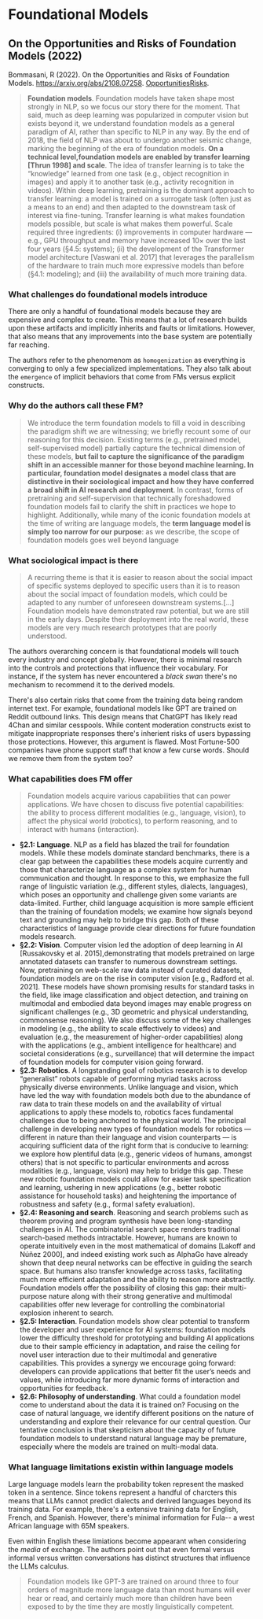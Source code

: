 # Foundational Models 

## On the Opportunities and Risks of Foundation Models (2022)

Bommasani, R (2022). On the Opportunities and Risks of Foundation Models. https://arxiv.org/abs/2108.07258. [OpportunitiesRisks](OpportunitiesRisks.pdf).

> **Foundation models**. Foundation models have taken shape most strongly in NLP, so we focus our story there for the moment. That said, much as deep learning was popularized in computer vision but exists beyond it, we understand foundation models as a general paradigm of AI, rather than specific to NLP in any way. By the end of 2018, the field of NLP was about to undergo another seismic change, marking the beginning of the era of foundation models. **On a technical level,foundation models are enabled by transfer learning [Thrun 1998] and scale**. The idea of transfer learning is to take the “knowledge” learned from one task (e.g., object recognition in images) and apply it to another task (e.g., activity recognition in videos). Within deep learning, pretraining is the dominant approach to transfer learning: a model is trained on a surrogate task (often just as a means to an end) and then adapted to the downstream task of interest via fine-tuning. Transfer learning is what makes foundation models possible, but scale is what makes them powerful. Scale required three ingredients: (i) improvements in computer hardware — e.g., GPU throughput and memory have increased 10× over the last four years (§4.5: systems); (ii) the development of the Transformer model architecture [Vaswani et al. 2017] that leverages the parallelism of the hardware to train much more expressive models than before (§4.1: modeling); and (iii) the availability of much more training data.

### What challenges do foundational models introduce

There are only a handful of foundational models because they are expensive and complex to create. This means that a lot of research builds upon these artifacts and implicitly inherits and faults or limitations. However, that also means that any improvements into the base system are potentially far reaching.

The authors refer to the phenomenom as `homogenization` as everything is converging to only a few specialized implementations. They also talk about the `emergence` of implicit behaviors that come from FMs versus explicit constructs.

### Why do the authors call these FM?

> We introduce the term foundation models to fill a void in describing the paradigm shift we are witnessing; we briefly recount some of our reasoning for this decision. Existing terms (e.g., pretrained model, self-supervised model) partially capture the technical dimension of these models, **but fail to capture the significance of the paradigm shift in an accessible manner for those beyond machine learning. In particular, foundation model designates a model class that are distinctive in their sociological impact and how they have conferred a broad shift in AI research and deployment**. In contrast, forms of pretraining and self-supervision that technically foreshadowed foundation models fail to clarify the shift in practices we hope to highlight. Additionally, while many of the iconic foundation models at the time of writing are language models, the **term language model is simply too narrow for our purpose**: as we describe, the scope of foundation models goes well beyond language

### What sociological impact is there

> A recurring theme is that it is easier to reason about the social impact of specific systems deployed to specific users than it is to reason about the social impact of foundation models, which could be adapted to any number of unforeseen downstream systems.[...] Foundation models have demonstrated raw potential, but we are still in the early days. Despite their deployment into the real world, these models are very much research prototypes that are poorly understood.

The authors overarching concern is that foundational models will touch every industry and concept globally. However, there is minimal research into the controls and protections that influence their vocabulary. For instance, if the system has never encountered a _black swan_ there's no mechanism to recommend it to the derived models.

There's also certain risks that come from the training data being random internet text. For example, foundational models like GPT are trained on Reddit outbound links. This design means that ChatGPT has likely read 4Chan and similar cesspools. While content moderation constructs exist to mitigate inappropriate responses there's inherient risks of users bypassing those protections. However, this argument is flawed. Most Fortune-500 companies have phone support staff that know a few curse words. Should we remove them from the system too? 

### What capabilities does FM offer

> Foundation models acquire various capabilities that can power applications. We have chosen to discuss five potential capabilities: the ability to process different modalities (e.g., language, vision), to affect the physical world (robotics), to perform reasoning, and to interact with humans (interaction).

- **§2.1: Language**. NLP as a field has blazed the trail for foundation models. While these models dominate standard benchmarks, there is a clear gap between the capabilities these models acquire currently and those that characterize language as a complex system for human communication and thought. In response to this, we emphasize the full range of linguistic variation (e.g., different styles, dialects, languages), which poses an opportunity and challenge given some variants are data-limited. Further, child language acquisition is more sample efficient than the training of foundation models; we examine how signals beyond text and grounding may help to bridge this gap. Both of these characteristics of language provide clear directions for future foundation models research.
- **§2.2: Vision**. Computer vision led the adoption of deep learning in AI [Russakovsky et al. 2015],demonstrating that models pretrained on large annotated datasets can transfer to numerous downstream settings. Now, pretraining on web-scale raw data instead of curated datasets, foundation models are on the rise in computer vision [e.g., Radford et al. 2021]. These models have shown promising results for standard tasks in the field, like image classification and object detection, and training on multimodal and embodied data beyond images may enable progress on significant challenges (e.g., 3D geometric and physical understanding, commonsense reasoning). We also discuss some of the key challenges in modeling (e.g., the ability to scale effectively to videos) and evaluation (e.g., the measurement of higher-order capabilities) along with the applications (e.g., ambient intelligence for healthcare) and societal considerations (e.g., surveillance) that will determine the impact of foundation models for computer vision going forward. 
- **§2.3: Robotics**. A longstanding goal of robotics research is to develop “generalist” robots capable of performing myriad tasks across physically diverse environments. Unlike language and vision, which have led the way with foundation models both due to the abundance of raw data to train these models on and the availability of virtual applications to apply these models to, robotics faces fundamental challenges due to being anchored to the physical world. The principal challenge in developing new types of foundation models for robotics — different in nature than their language and vision counterparts — is acquiring sufficient data of the right form that is conducive to learning: we explore how plentiful data (e.g., generic videos of humans, amongst others) that is not specific to particular environments and across modalities (e.g., language, vision) may help to bridge this gap. These new robotic foundation models could allow for easier task specification and learning, ushering in new applications (e.g., better robotic assistance for household tasks) and heightening the importance of robustness and safety (e.g., formal safety evaluation).
- **§2.4: Reasoning and search**. Reasoning and search problems such as theorem proving and program synthesis have been long-standing challenges in AI. The combinatorial search space renders traditional search-based methods intractable. However, humans are known to operate intuitively even in the most mathematical of domains [Lakoff and Núñez 2000], and indeed existing work such as AlphaGo have already shown that deep neural networks can be effective in guiding the search space. But humans also transfer knowledge across tasks, facilitating much more efficient adaptation and the ability to reason more abstractly. Foundation models offer the possibility of closing this gap: their multi-purpose nature along with their strong generative and multimodal capabilities offer new leverage for controlling the combinatorial explosion inherent to search.
- **§2.5: Interaction**. Foundation models show clear potential to transform the developer and user experience for AI systems: foundation models lower the difficulty threshold for prototyping and building AI applications due to their sample efficiency in adaptation, and raise the ceiling for novel user interaction due to their multimodal and generative capabilities. This provides a synergy we encourage going forward: developers can provide applications that better fit the user’s needs and values, while introducing far more dynamic forms of interaction and opportunities for feedback. 
- **§2.6: Philosophy of understanding**. What could a foundation model come to understand about the data it is trained on? Focusing on the case of natural language, we identify different positions on the nature of understanding and explore their relevance for our central question. Our tentative conclusion is that skepticism about the capacity of future foundation models to understand natural language may be premature, especially where the models are trained on multi-modal data.

### What language limitations existin within language models

Large language models learn the probability token represent the masked token in a sentence. Since tokens represent a handful of charcters this means that LLMs cannot predict dialects and derived languages beyond its training data. For example, there's a extensive training data for English, French, and Spanish. However, there's minimal information for Fula-- a west African language with 65M speakers.

Even within English these limiations become appearant when considering the _media_ of exchange. The authors point out that even formal versus informal versus written conversations has distinct structures that influence the LLMs calculus.

> Foundation models like GPT-3 are trained on around three to four orders of magnitude more language data than most humans will ever hear or read, and certainly much more than children have been exposed to by the time they are mostly linguistically competent.
